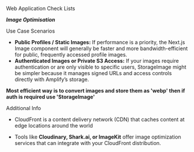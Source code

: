Web Application Check Lists

***Image Optimisation***

 Use Case Scenarios  

- **Public Profiles / Static Images:**
    If performance is a priority,
    the Next.js Image component will generally be faster and more bandwidth-efficient for public, 
    frequently accessed profile images.
- **Authenticated Images or Private S3 Access:**
    If your images require authentication or are only visible to specific users,
    StorageImage might be simpler because it manages signed URLs and access controls directly with Amplify’s storage.

**Most efficient way is to convert images and store them as 'webp' then if auth is required use 'StorageImage'**

Additional Info

-  CloudFront is a content delivery network (CDN) that caches content at edge locations around the world

- Tools like **Cloudinary, Shark.ai, or ImageKit**
  offer image optimization services that can integrate with your CloudFront distribution.
